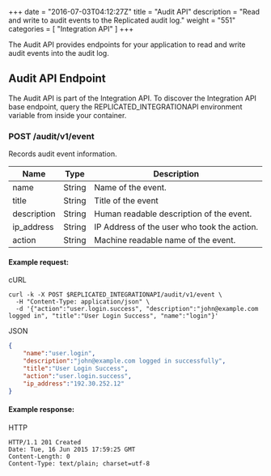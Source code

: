 +++
date = "2016-07-03T04:12:27Z"
title = "Audit API"
description = "Read and write to audit events to the Replicated audit log."
weight = "551"
categories = [ "Integration API" ]
+++

The Audit API provides endpoints for your application to read and write audit events into the audit log.

## Audit API Endpoint

The Audit API is part of the Integration API. To discover the Integration API base endpoint, query the REPLICATED_INTEGRATIONAPI environment variable from inside your container.

### POST /audit/v1/event

Records audit event information.

| Name | Type | Description |
|---|---|---|
| name | String | Name of the event. |
| title| String | Title of the event |
| description| String | Human readable description of the event. |
| ip_address| String | IP Address of the user who took the action. |
| action | String | Machine readable name of the event. |

#### Example request:

cURL
```shell
curl -k -X POST $REPLICATED_INTEGRATIONAPI/audit/v1/event \
  -H "Content-Type: application/json" \
  -d '{"action":"user.login.success", "description":"john@example.com logged in", "title":"User Login Success", "name":"login"}'
```

JSON
```json
{  
    "name":"user.login",
    "description":"john@example.com logged in successfully",
    "title":"User Login Success",
    "action":"user.login.success",
    "ip_address":"192.30.252.12"
}
```

#### Example response:

HTTP
```
HTTP/1.1 201 Created
Date: Tue, 16 Jun 2015 17:59:25 GMT
Content-Length: 0
Content-Type: text/plain; charset=utf-8
```
